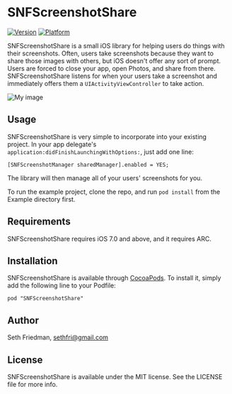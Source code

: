 SNFScreenshotShare
==================

[![Version](http://cocoapod-badges.herokuapp.com/v/SNFScreenshotShare/badge.png)](http://cocoadocs.org/docsets/SNFScreenshotShare)
[![Platform](http://cocoapod-badges.herokuapp.com/p/SNFScreenshotShare/badge.png)](http://cocoadocs.org/docsets/SNFScreenshotShare)

SNFScreenshotShare is a small iOS library for helping users do things with their screenshots. Often, users take screenshots because they want to share those images with others, but iOS doesn't offer any sort of prompt. Users are forced to close your app, open Photos, and share from there. SNFScreenshotShare listens for when your users take a screenshot and immediately offers them a `UIActivityViewController` to take action.

![My image](https://sethfri.github.io/SNFScreenshotShare/ScreenshotShare.gif)

## Usage

SNFScreenshotShare is very simple to incorporate into your existing project. In your app delegate's `application:didFinishLaunchingWithOptions:`, just add one line:

```objc
[SNFScreenshotManager sharedManager].enabled = YES;
```

The library will then manage all of your users' screenshots for you.

To run the example project, clone the repo, and run `pod install` from the Example directory first.

## Requirements

SNFScreenshotShare requires iOS 7.0 and above, and it requires ARC.

## Installation

SNFScreenshotShare is available through [CocoaPods](http://cocoapods.org). To install
it, simply add the following line to your Podfile:

```
pod "SNFScreenshotShare"
```

## Author

Seth Friedman, sethfri@gmail.com

## License

SNFScreenshotShare is available under the MIT license. See the LICENSE file for more info.

